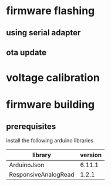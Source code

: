 # firmware flashing

## using serial adapter

## ota update

# voltage calibration

# firmware building

## prerequisites
install the following arduino libraries

|library|version|
|---|---|
|ArduinoJson|6.11.1|
|ResponsiveAnalogRead|1.2.1|

